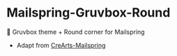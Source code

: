 # Mailspring-Gruvbox-Round
🎨 Gruvbox theme + Round corner for Mailspring

- Adapt from [CreArts-Mailspring](https://github.com/CreArts-Community/CreArts-Mailspring)
